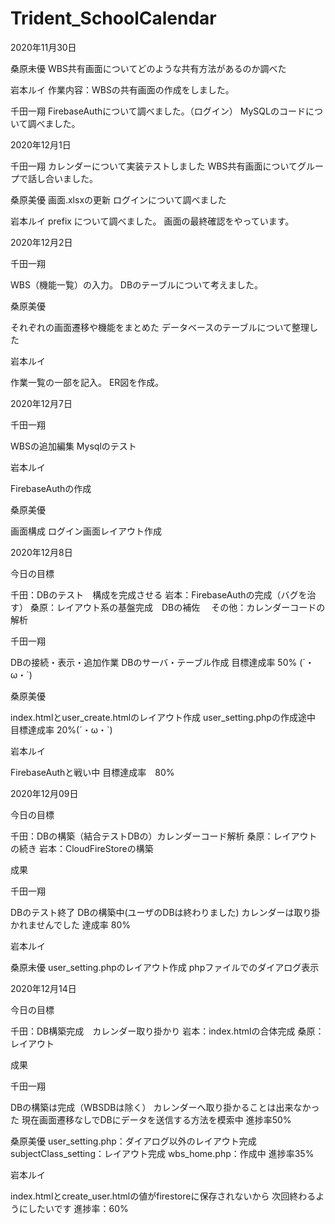 # Trident_SchoolCalendar


2020年11月30日

桑原未優
WBS共有画面についてどのような共有方法があるのか調べた

岩本ルイ
作業内容：WBSの共有画面の作成をしました。

千田一翔
FirebaseAuthについて調べました。（ログイン）
MySQLのコードについて調べました。

2020年12月1日

千田一翔
カレンダーについて実装テストしました
WBS共有画面についてグループで話し合いました。

桑原美優
画面.xlsxの更新
ログインについて調べました

岩本ルイ
prefix について調べました。
画面の最終確認をやっています。

2020年12月2日

千田一翔

WBS（機能一覧）の入力。
DBのテーブルについて考えました。

桑原美優

それぞれの画面遷移や機能をまとめた
データベースのテーブルについて整理した

岩本ルイ

作業一覧の一部を記入。
ER図を作成。

2020年12月7日

千田一翔

WBSの追加編集
Mysqlのテスト

岩本ルイ

FirebaseAuthの作成

桑原美優

画面構成
ログイン画面レイアウト作成

2020年12月8日

今日の目標

千田：DBのテスト　構成を完成させる
岩本：FirebaseAuthの完成（バグを治す）
桑原：レイアウト系の基盤完成　DBの補佐　
その他：カレンダーコードの解析

千田一翔

DBの接続・表示・追加作業
DBのサーバ・テーブル作成
目標達成率 50% (´・ω・`)

桑原美優

index.htmlとuser_create.htmlのレイアウト作成
user_setting.phpの作成途中
目標達成率 20%(´・ω・`) 

岩本ルイ

FirebaseAuthと戦い中
目標達成率　80%

2020年12月09日

今日の目標

千田：DBの構築（結合テストDBの）カレンダーコード解析
桑原：レイアウトの続き
岩本：CloudFireStoreの構築

成果

千田一翔

DBのテスト終了
DBの構築中(ユーザのDBは終わりました)
カレンダーは取り掛かれませんでした
達成率 80%

岩本ルイ

桑原未優
user_setting.phpのレイアウト作成
phpファイルでのダイアログ表示

2020年12月14日

今日の目標

千田：DB構築完成　カレンダー取り掛かり
岩本：index.htmlの合体完成 
桑原：レイアウト

成果

千田一翔

DBの構築は完成（WBSDBは除く）
カレンダーへ取り掛かることは出来なかった
現在画面遷移なしでDBにデータを送信する方法を模索中
進捗率50%

桑原美優
user_setting.php：ダイアログ以外のレイアウト完成
subjectClass_setting：レイアウト完成
wbs_home.php：作成中
進捗率35%

岩本ルイ

index.htmlとcreate_user.htmlの値がfirestoreに保存されないから
次回終わるようにしたいです
進捗率：60%
